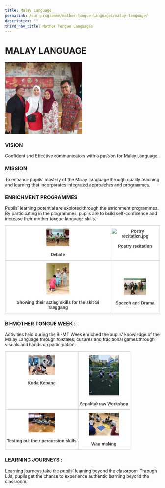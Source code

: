 ```yaml
---
title: Malay Language
permalink: /our-programme/mother-tongue-languages/malay-language/
description: ""
third_nav_title: Mother Tongue Languages
---
```

# **MALAY LANGUAGE**

<img src="/images/MLDeptStaff.jpg" 
     style="width:50%">
		 
		 
### VISION

Confident and Effective communicators with a passion for Malay Language.

### MISSION

To enhance pupils’ mastery of the Malay Language through quality teaching and learning that incorporates integrated approaches and programmes.

### ENRICHMENT PROGRAMMES

Pupils’ learning potential are explored through the enrichment programmes.  By participating in the programmes, pupils are to build self-confidence and increase their mother tongue language skills.


<table style="border-collapse:collapse;border-spacing:0" class="tg"><thead><tr><th style="background-color:#FFF;border-color:#c0c0c0;border-style:solid;border-width:1px;color:#444;font-family:Arial, sans-serif;font-size:14px;font-weight:bold;overflow:hidden;padding:10px 5px;text-align:center;vertical-align:top;word-break:normal"><img src="/images/Debate.jpg" alt="Debate.jpg" width="75" height="56"><br><br>Debate</th><th style="background-color:#FFF;border-color:#c0c0c0;border-style:solid;border-width:1px;color:#444;font-family:Arial, sans-serif;font-size:14px;font-weight:bold;overflow:hidden;padding:10px 5px;text-align:center;vertical-align:top;word-break:normal"><img src="/images/Poetry%20recitation.jpg" alt="Poetry recitation.jpg" width="72" height="54"><br><br>Poetry recitation</th></tr></thead><tbody><tr><td style="background-color:#FFF;border-color:#c0c0c0;border-style:solid;border-width:1px;color:#444;font-family:Arial, sans-serif;font-size:14px;overflow:hidden;padding:10px 5px;text-align:center;vertical-align:top;word-break:normal"><img src="/images/Showing%20their%20acting%20skills%20for%20the%20skit%20Si%20Tanggang.jpg" alt="Showing their acting skills for the skit Si Tanggang.jpg" width="75" height="100"><br><br><span style="font-weight:bold">Showing their acting skills for the skit Si Tanggang</span></td><td style="background-color:#FFF;border-color:#c0c0c0;border-style:solid;border-width:1px;color:#444;font-family:Arial, sans-serif;font-size:14px;overflow:hidden;padding:10px 5px;text-align:center;vertical-align:top;word-break:normal"><br><br><br><img src="/images/Enrichment.jpeg" alt="Enrichment.jpeg" width="72" height="54"><br><br><span style="font-weight:bold">Speech and Drama</span></td></tr></tbody></table>


### BI-MOTHER TONGUE WEEK :

Activities held during the Bi-MT Week enriched the pupils’ knowledge of the Malay Language through folktales, cultures and traditional games through visuals and hands on participation.

<table style="border-collapse:collapse;border-spacing:0" class="tg"><thead><tr><th style="background-color:#FFF;border-color:#c0c0c0;border-style:solid;border-width:1px;color:#444;font-family:Arial, sans-serif;font-size:14px;font-weight:bold;overflow:hidden;padding:10px 5px;text-align:center;vertical-align:top;word-break:normal"><img src="/images/Bi-Mt%20Prog%202.jpeg" alt="Bi-Mt Prog 2.jpeg" width="85" height="64"><br><br>Kuda Kepang</th><th style="background-color:#FFF;border-color:#c0c0c0;border-style:solid;border-width:1px;color:#444;font-family:Arial, sans-serif;font-size:14px;font-weight:bold;overflow:hidden;padding:10px 5px;text-align:center;vertical-align:top;word-break:normal"><img src="/images/Bi-Mt%20Prog%203.jpeg" alt="Bi-Mt Prog 3.jpeg" width="98" height="131"><br><br>Sepaktakraw Workshop<br></th></tr></thead><tbody><tr><td style="background-color:#FFF;border-color:#c0c0c0;border-style:solid;border-width:1px;color:#444;font-family:Arial, sans-serif;font-size:14px;overflow:hidden;padding:10px 5px;text-align:center;vertical-align:top;word-break:normal"><img src="/images/Testing%20out%20their%20percussion%20skills.jpg" alt="Testing out their percussion skills.jpg" width="85" height="64"><br><br><span style="font-weight:bold">Testing out their percussion skills</span></td><td style="background-color:#FFF;border-color:#c0c0c0;border-style:solid;border-width:1px;color:#444;font-family:Arial, sans-serif;font-size:14px;overflow:hidden;padding:10px 5px;text-align:center;vertical-align:top;word-break:normal"><img src="/images/Bi-Mt%20Prog%201.jpeg" alt="Bi-Mt Prog 1.jpeg" width="98" height="74"><br><br><span style="font-weight:bold">Wau making</span><br></td></tr></tbody></table>

### LEARNING JOURNEYS :

Learning journeys take the pupils’ learning beyond the classroom. Through LJs, pupils get the chance to experience authentic learning beyond the classroom.